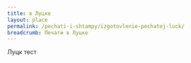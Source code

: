 ```yaml
---
title: в Луцке
layout: place
permalink: /pechati-i-shtampy/izgotovlenie-pechatej-luck/
breadcrumb: Печати в Луцке
---
```


Луцк тест
